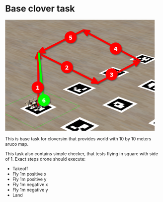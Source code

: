 # Base clover task
![visualiztion](vis.png)

This is base task for cloversim that provides world with 10 by 10 meters aruco map. 

This task also contains simple checker, that tests flying in square with side of 1.
Exact steps drone should execute:
* Takeoff
* Fly 1m positive x
* Fly 1m positive y
* Fly 1m negative x
* Fly 1m negative y
* Land
